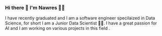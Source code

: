 ### Hi there 👋 I'm Nawres 🙋‍♀️

I have recently graduated and I am a software engineer specilaized in Data Science, for short I am a Junior Data Scientist 👩‍💻. I have a great passion for AI and I am working on various projects in this field .  
<!--
**nawresmhedhbi/nawresmhedhbi** is a ✨ _special_ ✨ repository because its `README.md` (this file) appears on your GitHub profile.

Here are some ideas to get you started:

- 🔭 I’m currently working on ...
- 🌱 I’m currently learning ...
- 👯 I’m looking to collaborate on ...
- 🤔 I’m looking for help with ...
- 💬 Ask me about ...
- 📫 How to reach me: ...
- 😄 Pronouns: ...
- ⚡ Fun fact: ...
-->
